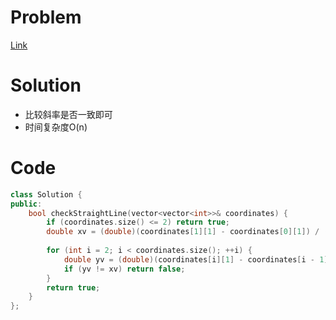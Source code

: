 # Problem
[Link](https://leetcode-cn.com/problems/check-if-it-is-a-straight-line/)

# Solution

* 比较斜率是否一致即可
* 时间复杂度O(n)

# Code
```cpp
class Solution {
public:
    bool checkStraightLine(vector<vector<int>>& coordinates) {
        if (coordinates.size() <= 2) return true;
        double xv = (double)(coordinates[1][1] - coordinates[0][1]) / (double)(coordinates[1][0] - coordinates[0][0]);
        
        for (int i = 2; i < coordinates.size(); ++i) {
            double yv = (double)(coordinates[i][1] - coordinates[i - 1][1]) / (double)(coordinates[i][0] - coordinates[i - 1][0]);
            if (yv != xv) return false;
        }
        return true;
    }
};
```
